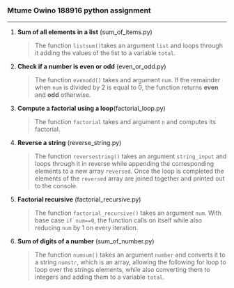### Mtume Owino 188916 python assignment


***

1. **Sum of all elements in a list** (sum_of_items.py)

    >The function ```listsum()```takes an argument ```list``` and loops through it adding the values of the list to a variable ```total```.
    


2. **Check if a number is even or odd** (even_or_odd.py)
    >The function ```evenodd()``` takes and argument ```num```. If the remainder when ```num``` is divided by 2 is equal to 0, the function returns **even** and **odd** otherwise.

3. **Compute a factorial using a loop**(factorial_loop.py)
    >The function ``factorial`` takes and argument ```n``` and computes its factorial.

4. **Reverse a string** (reverse_string.py)
    >The function ```reversestring()``` takes an argument ```string_input``` and loops through it in reverse while appending the corresponding elements to a new array ```reversed```. Once the loop is completed the elements of the ```reversed``` array are joined together and printed out to the console.

5. **Factorial recursive** (factorial_recursive.py)
    >The function ```factorial_recursive()``` takes an argument ```num```. With base case ```if num==0```, the function calls on itself while also reducing ```num``` by 1 on every iteration.



6. **Sum of digits of a number** (sum_of_number.py)
    >The function ```numsum()``` takes an argument ```number``` and converts it to a string ```numstr```, which is an array, allowing the following for loop to loop over the strings elements, while also converting them to integers and adding them to a variable ```total```.

